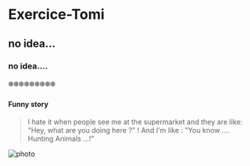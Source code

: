 # Exercice-Tomi

## no idea...

### no idea....

:snowflake::snowflake::snowflake::snowflake::snowflake::snowflake::snowflake::snowflake::snowflake:

#### Funny story

> I hate it when people see me at the supermarket and they are like: "Hey, what are you doing here ?" !
> And I'm like : "You know .... Hunting Animals ...!"

![photo](https://i2.wp.com/boingboing.net/wp-content/uploads/2020/08/screenshot-89.jpg?resize=250%2C190&ssl=1)
